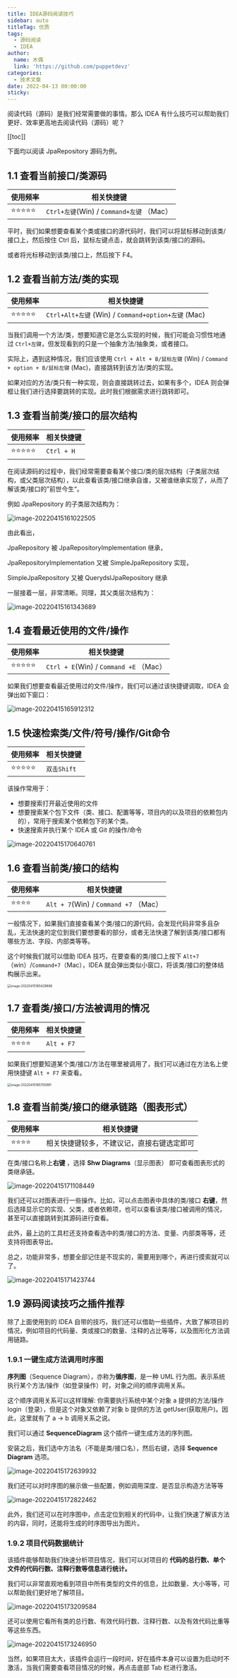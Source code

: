 ```yaml
---
title: IDEA源码阅读技巧
sidebar: auto
titleTag: 优质
tags:
  - 源码阅读
  - IDEA
author:
  name: 木偶
  link: 'https://github.com/puppetdevz'
categories:
  - 技术文章
date: 2022-04-13 00:00:00
sticky:
---
```




阅读代码（源码）是我们经常需要做的事情。那么 IDEA 有什么技巧可以帮助我们更好、效率更高地去阅读代码（源码）呢？

<!-- more -->

[[toc]]

下面均以阅读 JpaRepository 源码为例。

## 1.1 查看当前接口/类源码

| 使用频率 | 相关快捷键                                |
| -------- | ----------------------------------------- |
| ⭐⭐⭐⭐⭐    | `Ctrl+左键`(Win) / `Command+左键` （Mac） |

平时，我们如果想要查看某个类或接口的源代码时，我们可以将鼠标移动到该类/接口上，然后按住 Ctrl 后，鼠标左键点击，就会跳转到该类/接口的源码。

或者将光标移动到该类/接口上，然后按下 F4。

## 1.2 查看当前方法/类的实现

| 使用频率 | 相关快捷键                                       |
| -------- | ------------------------------------------------ |
| ⭐⭐⭐⭐⭐    | `Ctrl+Alt+左键` (Win) / `Command+option+左键` (Mac) |

当我们调用一个方法/类，想要知道它是怎么实现的时候，我们可能会习惯性地通过 `Ctrl+左键`，但发现看到的只是一个抽象方法/抽象类，或者接口。

实际上，遇到这种情况，我们应该使用 `Ctrl + Alt + B/鼠标左键` (Win) / `Command + option + B/鼠标左键` (Mac)，直接跳转到该方法/类的实现。

如果对应的方法/类只有一种实现，则会直接跳转过去，如果有多个，IDEA 则会弹框让我们进行选择要跳转的实现。此时我们根据需求进行跳转即可。

## 1.3 查看当前类/接口的层次结构

| 使用频率 | 相关快捷键 |
| -------- | ---------- |
| ⭐⭐⭐⭐⭐    | `Ctrl + H` |

在阅读源码的过程中，我们经常需要查看某个接口/类的层次结构（子类层次结构，或父类层次结构），以此查看该类/接口继承自谁，又被谁继承实现了，从而了解该类/接口的”前世今生“。

例如 JpaRepository 的子类层次结构为：

![image-20220415161022505](http://img.puppetdev.top/image/note/ba3a07f61ecfae874509d6f1962a210f.png)

由此看出，

JpaRepository 被 JpaRepositoryImplementation 继承，

JpaRepositoryImplementation 又被 SimpleJpaRepository 实现，

SimpleJpaRepository 又被 QuerydslJpaRepository 继承

一层接着一层，非常清晰。同理，其父类层次结构为：

![image-20220415161343689](http://img.puppetdev.top/image/note/744eee18f28e2814d9cbba3e264c094f.png)

## 1.4 查看最近使用的文件/操作

| 使用频率 | 相关快捷键                             |
| -------- | -------------------------------------- |
| ⭐⭐⭐⭐⭐    | `Ctrl + E`(Win) / `Command +E` （Mac） |

如果我们想要查看最近使用过的文件/操作，我们可以通过该快捷键调取，IDEA 会弹出如下窗口：

![image-20220415165912312](http://img.puppetdev.top/image/note/676fb89916d8a644b9fd68db12049633.png)

## 1.5 快速检索类/文件/符号/操作/Git命令

| 使用频率 | 相关快捷键  |
| -------- | ----------- |
| ⭐⭐⭐⭐⭐    | `双击Shift` |

该操作常用于：

* 想要搜索打开最近使用的文件
* 想要搜索某个包下文件（类、接口、配置等等，项目内的以及项目的依赖包内的），常用于搜索某个依赖包下的某个类。
* 快速搜索并执行某个 IDEA 或 Git 的操作/命令

![image-20220415170640761](http://img.puppetdev.top/image/note/d58c8796ecbf02c13ae74ca7de5312bb.png)

## 1.6 查看当前类/接口的结构

| 使用频率 | 相关快捷键                            |
| -------- | ------------------------------------- |
| ⭐⭐⭐⭐     | `Alt + 7`(Win) / `Command +7` （Mac） |

一般情况下，如果我们直接查看某个类/接口的源代码，会发现代码非常多且杂乱，无法快速的定位到我们要想要看的部分，或者无法快速了解到该类/接口都有哪些方法、字段、内部类等等。

这个时候我们就可以借助 IDEA 技巧，在要查看的类/接口上按下 `Alt+7`（win）/`Command+7`（Mac），IDEA 就会弹出类似小窗口，将该类/接口的整体结构展示出来。

<img src="http://img.puppetdev.top/image/note/4e53078daacb0354556740b70d967e74.png" alt="image-20220415165429888" style="zoom:50%;" />

## 1.7 查看类/接口/方法被调用的情况

| 使用频率 | 相关快捷键 |
| -------- | ---------- |
| ⭐⭐⭐⭐     | `Alt + F7` |

如果我们想要知道某个类/接口/方法在哪里被调用了，我们可以通过在方法名上使用快捷键 `Alt + F7` 来查看。

<img src="http://img.puppetdev.top/image/note/654fa137809b4ec5ec7f8c7564d128a2.png" alt="image-20220415165705991" style="zoom:50%;" />

## 1.8 查看当前类/接口的继承链路（图表形式）

| 使用频率 | 相关快捷键                                 |
| -------- | ------------------------------------------ |
| ⭐⭐⭐⭐     | 相关快捷键较多，不建议记，直接右键选定即可 |

在类/接口名称上**右键** ，选择 **Shw Diagrams**（显示图表） 即可查看图表形式的类继承链。

![image-20220415171108449](http://img.puppetdev.top/image/note/29461c557e743aeb76f9601567aba3a8.png)

我们还可以对图表进行一些操作。比如，可以点击图表中具体的类/接口 **右键**，然后选择显示它的实现、父类，或者依赖项，也可以查看该类/接口被调用的情况，甚至可以直接跳转到其源码进行查看。

此外，最上边的工具栏还支持查看选中的类/接口的方法、变量、内部类等等，还支持将图表导出。

总之，功能非常多，想要全部记住是不现实的，需要用到哪个，再进行摸索就可以了。

![image-20220415171423744](http://img.puppetdev.top/image/note/35498e8ecf8cbc633191059cf2228b9d.png)

## 1.9 源码阅读技巧之插件推荐

除了上面使用到的 IDEA 自带的技巧，我们还可以借助一些插件，大致了解项目的情况，例如项目的代码量、类或接口的数量、注释的占比等等，以及图形化方法调用链路。

### 1.9.1 一键生成方法调用时序图

**序列图**（Sequence Diagram），亦称为**循序图**，是一种 UML 行为图。表示系统执行某个方法/操作（如登录操作）时，对象之间的顺序调用关系。

这个顺序调用关系可以这样理解: 你需要执行系统中某个对象 a 提供的方法/操作 login（登录），但是这个对象又依赖了对象 b 提供的方法 getUser(获取用户)。因此，这里就有了 a -> b 调用关系之说。

我们可以通过 **SequenceDiagram** 这个插件一键生成方法的序列图。

安装之后，我们选中方法名（不能是类/接口名），然后右键，选择 **Sequence Diagram** 选项。

![image-20220415172639932](http://img.puppetdev.top/image/note/8cbde2fe44c9aed6ef2dedd8cd395f93.png)

我们还可以对时序图的展示做一些配置，例如调用深度、是否显示构造方法等等

![image-20220415172822462](http://img.puppetdev.top/image/note/c003f29f1b9cf96ab9ca00c7168a903b.png)

此外，我们还可以在时序图中，点击定位到相关的代码中，让我们快速了解该方法的内容，同时，还能将生成的时序图导出为图片。

### 1.9.2 项目代码数据统计

该插件能够帮助我们快速分析项目情况，我们可以对项目的 **代码的总行数、单个文件的代码行数、注释行数等信息进行统计。**

我们可以非常直观地看到项目中所有类型的文件的信息，比如数量、大小等等，可以帮助我们更好地了解项目。

![image-20220415173209584](http://img.puppetdev.top/image/note/90062621a93529eeef3bcb08968e1bfa.png)

还可以使用它看所有类的总行数、有效代码行数、注释行数、以及有效代码比重等等这些东西。

![image-20220415173246950](http://img.puppetdev.top/image/note/22d80e78229ed42314128662766b2f09.png)

当然，如果项目太大，该插件会运行一段时间，好在插件本身可以设置为启动时不激活，当我们需要查看项目情况的时候，再点击底部 Tab 栏进行激活。
